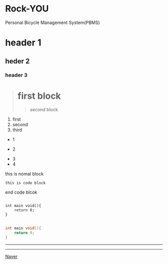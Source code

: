 # Rock-YOU
Personal Bicycle Management System(PBMS)

# header 1
## heder 2
### header 3

> # first block
> > second block

1. first
2. second 
3. third

* 1
+ 2
- 3
- 4


this is nomal block

    this is code block
    
end code blcok


<pre>
<code>
int main void(){
    return 0;
}
</code>
</pre>


```C
int main void(){
    return 0;
}
```

***
---

[Naver][naver_url]

[naver_url]: www.naver.com

